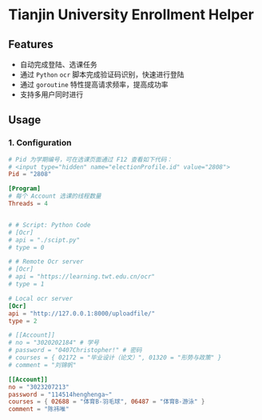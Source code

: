 # Tianjin University Enrollment Helper

## Features

- 自动完成登陆、选课任务
- 通过 `Python` `ocr` 脚本完成验证码识别，快速进行登陆
- 通过 `goroutine` 特性提高请求频率，提高成功率
- 支持多用户同时进行

## Usage

### 1. Configuration

```toml
# Pid 为学期编号，可在选课页面通过 F12 查看如下代码：
# <input type="hidden" name="electionProfile.id" value="2808">
Pid = "2808"

[Program]
# 每个 Account 选课的线程数量
Threads = 4


# # Script: Python Code
# [Ocr]
# api = "./scipt.py"
# type = 0

# # Remote Ocr server
# [Ocr]
# api = "https://learning.twt.edu.cn/ocr"
# type = 1

# Local ocr server
[Ocr]
api = "http://127.0.0.1:8000/uploadfile/"
type = 2

# [[Account]]
# no = "3020202184" # 学号
# password = "0407Christopher!" # 密码
# courses = { 02172 = "毕业设计（论文）", 01320 = "形势与政策" }
# comment = "刘锦帆"

[[Account]]
no = "3023207213"
password = "114514henghenga~"
courses = { 02688 = "体育B-羽毛球", 06487 = "体育B-游泳" }
comment = "陈祎唯"
```
